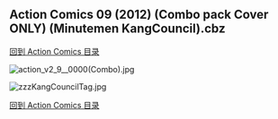 ## Action Comics 09 (2012) (Combo pack Cover ONLY) (Minutemen KangCouncil).cbz


[回到 Action Comics 目录](https://github.com/alicewish/markdown/blob/master/series/Action-Comics.md)


![action_v2_9__0000(Combo).jpg](https://wx1.sinaimg.cn/large/6a9fdecagy1fq32b8rf12j21401ozavh.jpg)

![zzzKangCouncilTag.jpg](https://wx1.sinaimg.cn/large/6a9fdecagy1fq32bfqoq8j210n0m8tru.jpg)

[回到 Action Comics 目录](https://github.com/alicewish/markdown/blob/master/series/Action-Comics.md)

